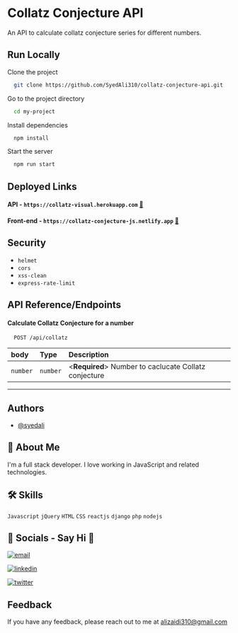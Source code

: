 # Collatz Conjecture API

An API to calculate collatz conjecture series for different numbers.

## Run Locally

Clone the project

```bash
  git clone https://github.com/SyedAli310/collatz-conjecture-api.git
```

Go to the project directory

```bash
  cd my-project
```

Install dependencies

```bash
  npm install
```

Start the server

```bash
  npm run start
```

## Deployed Links

#### API       - `https://collatz-visual.herokuapp.com`      [🔗](https://collatz-visual.herokuapp.com)
#### Front-end - `https://collatz-conjecture-js.netlify.app`        [🔗](https://collatz-conjecture-js.netlify.app)


## Security

- `helmet`
- `cors`
- `xss-clean`
- `express-rate-limit`

## API Reference/Endpoints

#### Calculate Collatz Conjecture for a number

```https
  POST /api/collatz
```

| body | Type     | Description                |
| :-------- | :------- | :------------------------- |
| `number` | `number` | <**Required**> Number to caclucate Collatz conjecture |

---

## Authors

- [@syedali](https://www.github.com/SyedAli310)

## 🚀 About Me
I'm a full stack developer. I love working in JavaScript and related technologies.

## 🛠 Skills
`Javascript` `jQuery` `HTML`  `CSS` `reactjs` `django` `php` `nodejs` 


## 🔗 Socials - Say Hi 👋
[![email](https://img.shields.io/badge/email-000?style=for-the-badge&logo=ko-fi&logoColor=white)](mailto:alizaidi310@email.com)

[![linkedin](https://img.shields.io/badge/linkedin-0A66C2?style=for-the-badge&logo=linkedin&logoColor=white)](https://www.linkedin.com/in/syed-ali-058b7610b/)

[![twitter](https://img.shields.io/badge/twitter-1DA1F2?style=for-the-badge&logo=twitter&logoColor=white)](https://twitter.com/alizaidi310)


## Feedback

If you have any feedback, please reach out to me at alizaidi310@gmail.com

